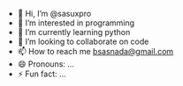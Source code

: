 - 👋 Hi, I’m @sasuxpro
- 👀 I’m interested in programming
- 🌱 I’m currently learning python
- 💞️ I’m looking to collaborate on code
- 📫 How to reach me bsasnada@gmail.com
- 😄 Pronouns: ...
- ⚡ Fun fact: ...

<!---
sasuxpro/sasuxpro is a ✨ special ✨ repository because its `README.md` (this file) appears on your GitHub profile.
You can click the Preview link to take a look at your changes.
--->
